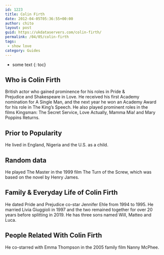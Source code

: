 ```yaml
---
id: 1223
title: Colin Firth
date: 2012-04-05T05:36:55+00:00
author: chito
layout: post
guid: https://ukdataservers.com/colin-firth/
permalink: /04/05/colin-firth
tags:
 - show love
category: Guides
---
```


* some text
{: toc}


## Who is  Colin Firth
                  
                  
                  
British actor who gained prominence for his roles in Pride & Prejudice and Shakespeare in Love. He received his first Academy nomination for A Single Man, and the next year he won an Academy Award for his role in The King&#8217;s Speech. He also played prominent roles in the films Kingsman: The Secret Service, Love Actually, Mamma Mia! and Mary Poppins Returns. 
                  
                
                
                
## Prior to Popularity 
                  
                  
                  
He lived in England, Nigeria and the U.S. as a child. 
                  
                
                
                
## Random data 
                  
                  
                  
He played The Master in the 1999 film The Turn of the Screw, which was based on the novel by Henry James.
                  
                
                
                
## Family & Everyday Life of Colin Firth
                  
                  
                  
He dated Pride and Prejudice co-star Jennifer Ehle from 1994 to 1995. He married Livia Giuggioli in 1997 and the two remained together for over 20 years before splitting in 2019. He has three sons named Will, Matteo and Luca.
                  
                
                
                
## People Related With  Colin Firth
                  
                  
                  
He co-starred with Emma Thompson in the 2005 family film Nanny McPhee.
                  
                
              
            
          
          
          
    
    
  
